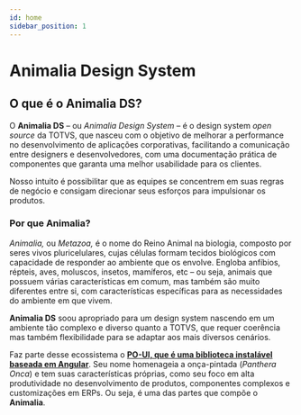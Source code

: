 ```yaml
---
id: home
sidebar_position: 1
---
```


# Animalia Design System

<!-- <img
  src={animalia}
  alt="Ilustração de um grupo de animais sendo uma onça ao centro com 3 outros animais em suas costas"
/> -->

## O que é o Animalia DS?

O **Animalia DS** – ou _Animalia Design System_ – é o design system _open source_ da TOTVS, que nasceu com o objetivo de melhorar a performance no desenvolvimento de aplicações corporativas, facilitando a comunicação entre designers e desenvolvedores, com uma documentação prática de componentes que garanta uma melhor usabilidade para os clientes.

Nosso intuito é possibilitar que as equipes se concentrem em suas regras de negócio e consigam direcionar seus esforços para impulsionar os produtos.

### Por que Animalia?

_Animalia,_ ou _Metazoa,_ é o nome do Reino Animal na biologia, composto por seres vivos pluricelulares, cujas células formam tecidos biológicos com capacidade de responder ao ambiente que os envolve. Engloba anfíbios, répteis, aves, moluscos, insetos, mamíferos, etc – ou seja, animais que possuem várias características em comum, mas também são muito diferentes entre si, com características específicas para as necessidades do ambiente em que vivem.

**Animalia DS** soou apropriado para um design system nascendo em um ambiente tão complexo e diverso quanto a TOTVS, que requer coerência mas também flexibilidade para se adaptar aos mais diversos cenários.

Faz parte desse ecossistema o **[PO-UI, que é uma biblioteca instalável baseada em Angular](https://po-ui.io/)**. Seu nome homenageia a onça-pintada (_Panthera Onca_) e tem suas características próprias, como seu foco em alta produtividade no desenvolvimento de produtos, componentes complexos e customizações em ERPs. Ou seja, é uma das partes que compõe o **Animalia**.
